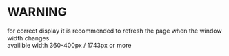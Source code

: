 # WARNING
for correct display it is recommended to refresh the page when the window width changes <br>
availible width 360-400px / 1743px or more
